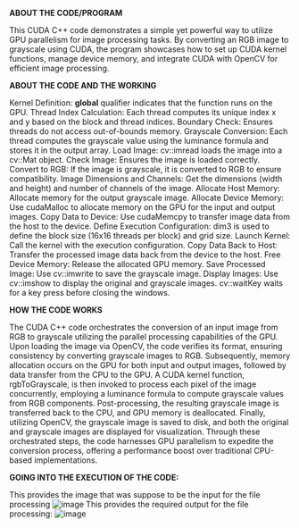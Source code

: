 **ABOUT THE CODE/PROGRAM**

This CUDA C++ code demonstrates a simple yet powerful way to utilize GPU parallelism for image processing tasks. By converting an RGB image to grayscale using CUDA, 
the program showcases how to set up CUDA kernel functions, manage device memory, and integrate CUDA with OpenCV for efficient image processing.

**ABOUT THE CODE AND THE WORKING**

Kernel Definition: __global__ qualifier indicates that the function runs on the GPU.
Thread Index Calculation: Each thread computes its unique index x and y based on the block and thread indices.
Boundary Check: Ensures threads do not access out-of-bounds memory.
Grayscale Conversion: Each thread computes the grayscale value using the luminance formula and stores it in the output array.
Load Image: cv::imread loads the image into a cv::Mat object.
Check Image: Ensures the image is loaded correctly.
Convert to RGB: If the image is grayscale, it is converted to RGB to ensure compatibility.
Image Dimensions and Channels: Get the dimensions (width and height) and number of channels of the image.
Allocate Host Memory: Allocate memory for the output grayscale image.
Allocate Device Memory: Use cudaMalloc to allocate memory on the GPU for the input and output images.
Copy Data to Device: Use cudaMemcpy to transfer image data from the host to the device.
Define Execution Configuration: dim3 is used to define the block size (16x16 threads per block) and grid size.
Launch Kernel: Call the kernel with the execution configuration.
Copy Data Back to Host: Transfer the processed image data back from the device to the host.
Free Device Memory: Release the allocated GPU memory.
Save Processed Image: Use cv::imwrite to save the grayscale image.
Display Images: Use cv::imshow to display the original and grayscale images. cv::waitKey waits for a key press before closing the windows.

**HOW THE CODE WORKS**

The CUDA C++ code orchestrates the conversion of an input image from RGB to grayscale utilizing the parallel processing capabilities of the GPU. Upon loading the image via OpenCV, the code verifies its format, ensuring consistency by converting grayscale images to RGB. Subsequently, memory allocation occurs on the GPU for both input and output images, followed by data transfer from the CPU to the GPU. A CUDA kernel function, rgbToGrayscale, is then invoked to process each pixel of the image concurrently, employing a luminance formula to compute grayscale values from RGB components. Post-processing, the resulting grayscale image is transferred back to the CPU, and GPU memory is deallocated. Finally, utilizing OpenCV, the grayscale image is saved to disk, and both the original and grayscale images are displayed for visualization. Through these orchestrated steps, the code harnesses GPU parallelism to expedite the conversion process, offering a performance boost over traditional CPU-based implementations.

**GOING INTO THE EXECUTION OF THE CODE:**

This provides the image that was suppose to be the input for the file processing
![image](https://github.com/knofler-rigor/CUDA_Assignment/assets/76225148/93d98106-88f0-43ea-b2c6-31cfb7ad4f65)
This provides the required output for the file processing:
![image](https://github.com/knofler-rigor/CUDA_Assignment/assets/76225148/e568f5dc-8f9d-49da-94e4-ec1c6f8afa5e)
